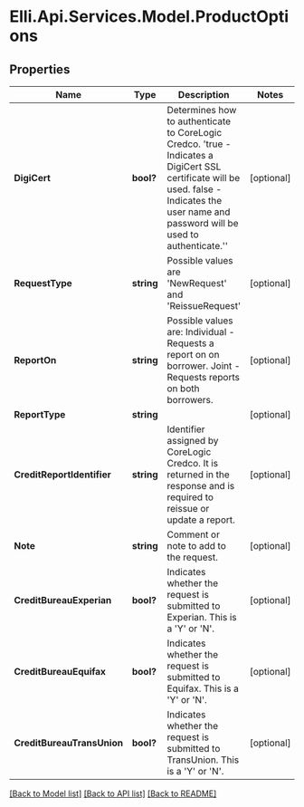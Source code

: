 # Elli.Api.Services.Model.ProductOptions
## Properties

Name | Type | Description | Notes
------------ | ------------- | ------------- | -------------
**DigiCert** | **bool?** | Determines how to authenticate to CoreLogic Credco. &#39;true - Indicates a DigiCert SSL certificate will be used. false - Indicates the user name and password will be used to authenticate.&#39;&#39; | [optional] 
**RequestType** | **string** | Possible values are &#39;NewRequest&#39; and &#39;ReissueRequest&#39; | [optional] 
**ReportOn** | **string** | Possible values are: Individual - Requests a report on on borrower. Joint - Requests reports on both borrowers. | [optional] 
**ReportType** | **string** |  | [optional] 
**CreditReportIdentifier** | **string** | Identifier assigned by CoreLogic Credco. It is returned in the response and is required to reissue or update a report. | [optional] 
**Note** | **string** | Comment or note to add to the request. | [optional] 
**CreditBureauExperian** | **bool?** | Indicates whether the request is submitted to Experian. This is a &#39;Y&#39; or &#39;N&#39;. | [optional] 
**CreditBureauEquifax** | **bool?** | Indicates whether the request is submitted to Equifax. This is a &#39;Y&#39; or &#39;N&#39;. | [optional] 
**CreditBureauTransUnion** | **bool?** | Indicates whether the request is submitted to TransUnion. This is a &#39;Y&#39; or &#39;N&#39;. | [optional] 

[[Back to Model list]](../README.md#documentation-for-models) [[Back to API list]](../README.md#documentation-for-api-endpoints) [[Back to README]](../README.md)

